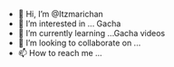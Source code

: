 - 👋 Hi, I’m @Itzmarichan
- 👀 I’m interested in ... Gacha 
- 🌱 I’m currently learning ...Gacha videos
- 💞️ I’m looking to collaborate on ...
- 📫 How to reach me ...

<!---
Itzmarichan/Itzmarichan is a ✨ special ✨ repository because its `README.md` (this file) appears on your GitHub profile.
You can click the Preview link to take a look at your changes.
--->
